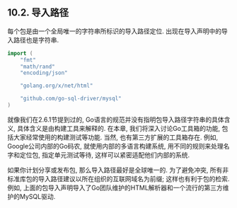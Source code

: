 ## 10.2. 导入路径

每个包是由一个全局唯一的字符串所标识的导入路径定位.
出现在导入声明中的导入路径也是字符串.

```Go
import (
	"fmt"
	"math/rand"
	"encoding/json"

	"golang.org/x/net/html"

	"github.com/go-sql-driver/mysql"
)
```

就像我们在2.6.1节提到过的, Go语言的规范并没有指明包导入路径字符串的具体含义, 具体含义是由构建工具来解释的. 在本章, 我们将深入讨论Go工具箱的功能, 包括大家经常使用的构建测试等功能. 当然, 也有第三方扩展的工具箱存在. 例如, Google公司内部的Go码农, 就使用内部的多语言构建系统, 用不同的规则来处理名字和定位包, 指定单元测试等待, 这样可以紧密适配他们内部的系统.

如果你计划分享或发布包, 那么导入路径最好是全球唯一的. 为了避免冲突, 所有非标准库包的导入路径建议以所在组织的互联网域名为前缀; 这样也有利于包的检索. 例如, 上面的包导入声明导入了Go团队维护的HTML解析器和一个流行的第三方维护的MySQL驱动.
